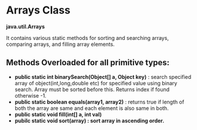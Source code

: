 
# Arrays Class

<b>java.util.Arrays</b>

It contains various static methods for sorting and searching arrays, comparing arrays, and filling array elements.

## Methods Overloaded for all primitive types:
- <b>public static int binarySearch(Object[] a, Object key)</b> : search specified array of object(int,long,double etc) for specified value using binary search. Array must be sorted before this. Returns index if found otherwise -1.
- <b>public static boolean equals(array1, array2)</b> : returns true if length of both the array are same and each element is also same in both.
- <b>public static void fill(int[] a, int val)
- <b>pubilc static void sort(array)</b> : sort array in ascending order.

